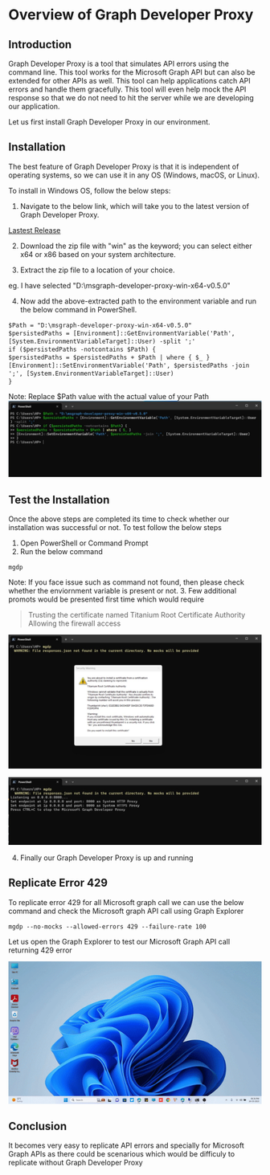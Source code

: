 # Overview of Graph Developer Proxy


Introduction
---------------------
Graph Developer Proxy is a tool that simulates API errors using the command line. This tool works for the Microsoft Graph API but can also be extended for other APIs as well. This tool can help applications catch API errors and handle them gracefully. This tool will even help mock the API response so that we do not need to hit the server while we are developing our application.

Let us first install Graph Developer Proxy in our environment.

Installation
---------------------
The best feature of Graph Developer Proxy is that it is independent of operating systems, so we can use it in any OS (Windows, macOS, or Linux).

To install in Windows OS, follow the below steps:

1. Navigate to the below link, which will take you to the latest version of Graph Developer Proxy.

[Lastest Release](https://github.com/microsoftgraph/msgraph-developer-proxy/releases/latest)

2. Download the zip file with "win" as the keyword; you can select either x64 or x86 based on your system architecture.

3. Extract the zip file to a location of your choice.

eg. I have selected "D:\msgraph-developer-proxy-win-x64-v0.5.0"

4. Now add the above-extracted path to the environment variable and run the below command in PowerShell.
```
$Path = "D:\msgraph-developer-proxy-win-x64-v0.5.0"  
$persistedPaths = [Environment]::GetEnvironmentVariable('Path', [System.EnvironmentVariableTarget]::User) -split ';'  
if ($persistedPaths -notcontains $Path) {  
$persistedPaths = $persistedPaths + $Path | where { $_ }  
[Environment]::SetEnvironmentVariable('Path', $persistedPaths -join ';', [System.EnvironmentVariableTarget]::User)  
}
```
Note: Replace $Path value with the actual value of your Path
![1_AddPath](1_AddPath.jpg)

Test the Installation
------------------------------
Once the above steps are completed its time to check whether our installation was successful or not. To test follow the below steps

1. Open PowerShell or Command Prompt
2. Run the below command
```
mgdp
```
Note: If you face issue such as command not found, then please check whether the enviornment variable is present or not.
3. Few additional promots would be presented first time which would require 
> Trusting the certificate named Titanium Root Certificate Authority
> Allowing the firewall access

![2_Certificate](2_Certificate.jpg)

![3_GraphDeveloperProxy.jpg](3_GraphDeveloperProxy.jpg)

4. Finally our Graph Developer Proxy is up and running

Replicate Error 429
------------------------
To replicate error 429 for all Microsoft graph call we can use the below command and check the Microsoft graph API call using Graph Explorer

```
mgdp --no-mocks --allowed-errors 429 --failure-rate 100
```
Let us open the Graph Explorer to test our Microsoft Graph API call returning 429 error

![4_GraphDeveloperProxy.gif](4_GraphDeveloperProxy.gif)

Conclusion
---------------
It becomes very easy to replicate API errors and specially for Microsoft Graph APIs as there could be scenarious which would be difficuly to replicate without Graph Developer Proxy
